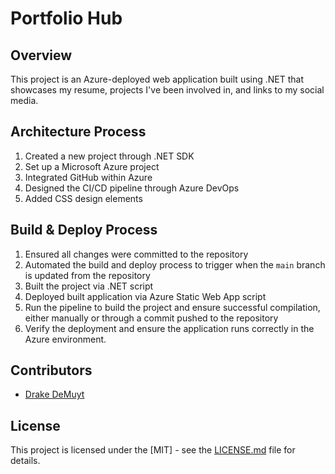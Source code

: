 # Portfolio Hub

## Overview
This project is an Azure-deployed web application built using .NET that showcases my resume, projects I've been involved in, and links to my social media.

## Architecture Process
1. Created a new project through .NET SDK
2. Set up a Microsoft Azure project
3. Integrated GitHub within Azure
4. Designed the CI/CD pipeline through Azure DevOps
5. Added CSS design elements

## Build & Deploy Process
1. Ensured all changes were committed to the repository
2. Automated the build and deploy process to trigger when the `main` branch is updated from the repository
3. Built the project via .NET script
4. Deployed built application via Azure Static Web App script
5. Run the pipeline to build the project and ensure successful compilation, either manually or through a commit pushed to the repository
6. Verify the deployment and ensure the application runs correctly in the Azure environment.

## Contributors
- [Drake DeMuyt](https://github.com/ddemuyt)

## License
This project is licensed under the [MIT] - see the [LICENSE.md](LICENSE.md) file for details.
